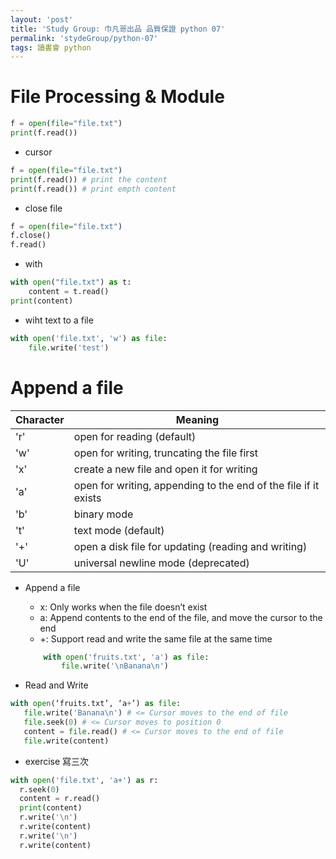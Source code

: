 ```yaml
---
layout: 'post'
title: 'Study Group: 巾凡哥出品 品質保證 python 07'
permalink: 'stydeGroup/python-07'
tags: 讀書會 python
---
```


# File Processing & Module

~~~python
f = open(file="file.txt")
print(f.read())
~~~

- cursor

~~~python
f = open(file="file.txt")
print(f.read()) # print the content
print(f.read()) # print empth content
~~~

- close file

~~~python
f = open(file="file.txt")
f.close()
f.read()
~~~

- with 

~~~python
with open("file.txt") as t:
    content = t.read()
print(content)
~~~

- wiht text to a file

~~~python
with open('file.txt', 'w') as file:
    file.write('test')
~~~

# Append a file

|Character|Meaning|
|---|---|
|'r'|open for reading (default)|
|'w'|open for writing, truncating the file first|
|'x'|create a new file and open it for writing |
|'a'|open for writing, appending to the end of the file if it exists|
|'b'|binary mode|
|'t'|text mode (default)|
|'+'|open a disk file for updating (reading and writing)|
|'U'|universal newline mode (deprecated)|

- Append a file
   - x: Only works when the file doesn’t exist
   - a: Append contents to the end of the file, and move the cursor to the end
   - +: Support read and write the same file at the same time

   ~~~python
       with open('fruits.txt', 'a') as file:
           file.write('\nBanana\n')
   ~~~

- Read and Write

~~~python
with open(‘fruits.txt’, ‘a+’) as file:
   file.write('Banana\n') # <= Cursor moves to the end of file
   file.seek(0) # <= Cursor moves to position 0
   content = file.read() # <= Cursor moves to the end of file
   file.write(content)
~~~

- exercise 寫三次

~~~python
with open('file.txt', 'a+') as r:
  r.seek(0)
  content = r.read()
  print(content)
  r.write('\n')
  r.write(content)
  r.write('\n')
  r.write(content)
~~~